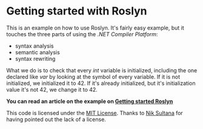 # Getting started with Roslyn

This is an example on how to use Roslyn. It's fairly easy example, but it touches the three parts of using the *.NET Compiler Platform*: 
- syntax analysis
- semantic analysis
- syntax rewriting

What we do is to check that every *int* variable is initialized, including the one declared like *var* by looking at the symbol of every variable. If it is not initialized, we initialized it to 42. If it's already initialized, but it's initialization value it's not 42, we change it to 42.

**You can read an article on the example on [Getting started Roslyn](http://tomassetti.me/getting-started-roslyn/)**

This code is licensed under the [MIT License](LICENSE.md). Thanks to [Nik Sultana](https://github.com/niksu) for having pointed out the lack of a license. 

